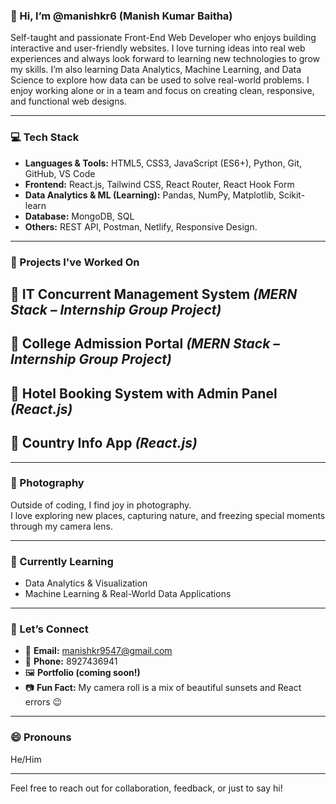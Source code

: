### 👋 Hi, I’m @manishkr6 (Manish Kumar Baitha)

Self-taught and passionate Front-End Web Developer who enjoys building interactive and user-friendly
websites. I love turning ideas into real web experiences and always look forward to learning new
technologies to grow my skills.
I’m also learning Data Analytics, Machine Learning, and Data Science to explore how data can be used to
solve real-world problems. I enjoy working alone or in a team and focus on creating clean, responsive,
and functional web designs.  

---

### 💻 Tech Stack

- **Languages & Tools:** HTML5, CSS3, JavaScript (ES6+), Python, Git, GitHub, VS Code
- **Frontend:** React.js, Tailwind CSS, React Router, React Hook Form
- **Data Analytics & ML (Learning):** Pandas, NumPy, Matplotlib, Scikit-learn
- **Database:** MongoDB, SQL
- **Others:** REST API, Postman, Netlify, Responsive Design.

---

### 🚀 Projects I've Worked On

🔹 **IT Concurrent Management System** *(MERN Stack – Internship Group Project)* 
---

🔹 **College Admission Portal** *(MERN Stack – Internship Group Project)*  
---

🔹 **Hotel Booking System with Admin Panel** *(React.js)*  
---

🔹 **Country Info App** *(React.js)*  
---

---

### 📸 Photography

Outside of coding, I find joy in photography.  
I love exploring new places, capturing nature, and freezing special moments through my camera lens.

---

### 🌱 Currently Learning

- Data Analytics & Visualization
- Machine Learning & Real-World Data Applications  

---

### 🤝 Let’s Connect

- 📧 **Email:** manishkr9547@gmail.com  
- 📱 **Phone:** 8927436941  
- 🖼️ **Portfolio (coming soon!)**  
- 📷 **Fun Fact:** My camera roll is a mix of beautiful sunsets and React errors 😉

---

### 😄 Pronouns

He/Him

---

Feel free to reach out for collaboration, feedback, or just to say hi!

<!---
manishkr6/manishkr6 is a ✨ special ✨ repository because its `README.md` (this file) appears on your GitHub profile.
You can click the Preview link to take a look at your changes.
--->

